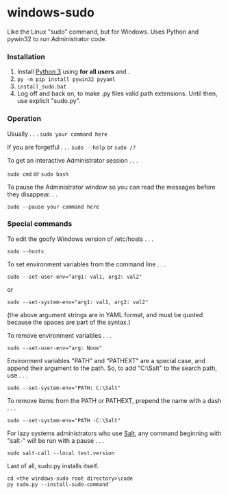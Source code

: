 # windows-sudo
Like the Linux "sudo" command, but for Windows. Uses Python and pywin32 to run Administrator code.

### Installation

1. Install [Python 3](https://www.python.org/downloads/) using **for all users** and .
2. `py -m pip install pywin32 pyyaml`
3. `install_sudo.bat`
4. Log off and back on, to make .py files valid path extensions. Until then, use explicit "sudo.py".

### Operation

Usually . . .
`sudo your command here`

If you are forgetful . . . `sudo --help` or `sudo /?`

To get an interactive Administrator session . . .

`sudo cmd` or `sudo bash`

To pause the Administrator window so you can read the messages before they disappear. . .

`sudo --pause your command here`

### Special commands

To edit the goofy Windows version of /etc/hosts . . .

`sudo --hosts`

To set environment variables from the command line . . .

`sudo --set-user-env="arg1: val1, arg2: val2"`

or

`sudo --set-system-env="arg1: val1, arg2: val2"`

(the above argument strings are in YAML format, and must be quoted because the spaces
are part of the syntax.)

To remove environment variables . . .

`sudo --set-user-env="arg: None"`

Environment variables "PATH" and "PATHEXT" are a special case, and append their argument to the path. So, to add "C:\Salt" to the search path, use . . .

`sudo --set-system-env="PATH: C:\Salt"`

To remove items from the PATH or PATHEXT, prepend the name with a dash . . .

`sudo --set-system-env="PATH -C:\Salt"`

For lazy systems administrators who use [Salt](https://saltproject.io/), 
any command beginning with "salt-" will be run with a pause . . .

`sudo salt-call --local test.version`

Last of all, sudo.py installs itself.

    cd <the windows-sudo root directory>\code
    py sudo.py --install-sudo-command`
